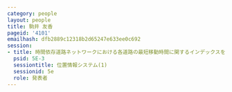 ```yaml
---
category: people
layout: people
title: 駒井 友香
pageid: '4101'
emailhash: dfb2889c12318b2d65247e633ee0c692
session:
- title: 時間依存道路ネットワークにおける各道路の最短移動時間に関するインデックスを用いたk最近傍検索手法
  psid: 5E-3
  sessiontitle: 位置情報システム(1)
  sessionid: 5e
  role: 発表者
---
```

